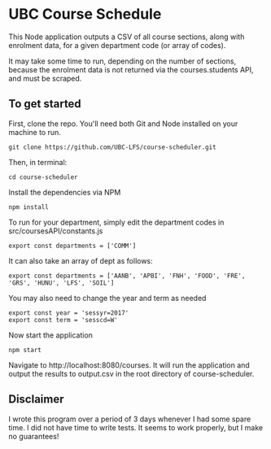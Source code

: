 # UBC Course Schedule 

This Node application outputs a CSV of all course sections, along with enrolment data, for a given department code (or array of codes).

It may take some time to run, depending on the number of sections, because the enrolment data is not returned via the courses.students API, and must be scraped.

## To get started
First, clone the repo. You'll need both Git and Node installed on your machine to run.
``` 
git clone https://github.com/UBC-LFS/course-scheduler.git
``` 
Then, in terminal:
``` 
cd course-scheduler
``` 
Install the dependencies via NPM
``` 
npm install
``` 
To run for your department, simply edit the department codes in src/coursesAPI/constants.js
```
export const departments = ['COMM']
```

It can also take an array of dept as follows:
```
export const departments = ['AANB', 'APBI', 'FNH', 'FOOD', 'FRE', 'GRS', 'HUNU', 'LFS', 'SOIL']
```

You may also need to change the year and term as needed
```
export const year = 'sessyr=2017'
export const term = 'sesscd=W'
```
Now start the application
``` 
npm start
``` 
Navigate to http://localhost:8080/courses. It will run the application and output the results to output.csv in the root directory of course-scheduler.

## Disclaimer
I wrote this program over a period of 3 days whenever I had some spare time. I did not have time to write tests. It seems to work properly, but I make no guarantees!